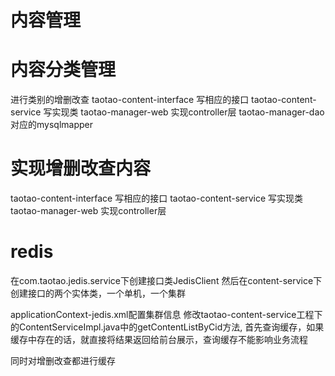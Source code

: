 # 内容管理

# 内容分类管理
进行类别的增删改查
taotao-content-interface 写相应的接口
taotao-content-service 写实现类
taotao-manager-web 实现controller层
taotao-manager-dao 对应的mysqlmapper

# 实现增删改查内容
taotao-content-interface 写相应的接口
taotao-content-service 写实现类
taotao-manager-web 实现controller层

# redis
在com.taotao.jedis.service下创建接口类JedisClient
然后在content-service下创建接口的两个实体类，一个单机，一个集群

applicationContext-jedis.xml配置集群信息
修改taotao-content-service工程下的ContentServiceImpl.java中的getContentListByCid方法,
首先查询缓存，如果缓存中存在的话，就直接将结果返回给前台展示，查询缓存不能影响业务流程

同时对增删改查都进行缓存
